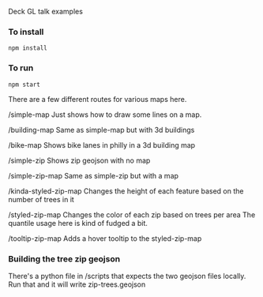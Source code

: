 Deck GL talk examples

### To install

``` npm install ```

### To run

``` npm start ```

There are a few different routes for various maps here.

/simple-map
Just shows how to draw some lines on a map.

/building-map
Same as simple-map but with 3d buildings

/bike-map
Shows bike lanes in philly in a 3d building map

/simple-zip
Shows zip geojson with no map

/simple-zip-map
Same as simple-zip but with a map

/kinda-styled-zip-map
Changes the height of each feature based on the number of trees in it

/styled-zip-map
Changes the color of each zip based on trees per area
The quantile usage here is kind of fudged a bit.

/tooltip-zip-map
Adds a hover tooltip to the styled-zip-map

### Building the tree zip geojson
There's a python file in /scripts that expects the two geojson files locally.
Run that and it will write zip-trees.geojson
